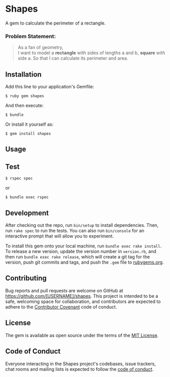 # Shapes

A gem to calculate the perimeter of a rectangle.

### Problem Statement:

> As a fan of geometry,  
> I want to model a **rectangle** with sides of lengths a and b, **square**  with side a. 
> So that I can calculate its perimeter and area.

## Installation

Add this line to your application's Gemfile:

    $ ruby gem shapes

And then execute:

    $ bundle

Or install it yourself as:

    $ gem install shapes

## Usage



## Test

    $ rspec spec

or

    $ bundle exec rspec

## Development

After checking out the repo, run `bin/setup` to install dependencies. Then, run `rake spec` to run the tests. You can
also run `bin/console` for an interactive prompt that will allow you to experiment.

To install this gem onto your local machine, run `bundle exec rake install`. To release a new version, update the
version number in `version.rb`, and then run `bundle exec rake release`, which will create a git tag for the version,
push git commits and tags, and push the `.gem` file to [rubygems.org](https://rubygems.org).

## Contributing

Bug reports and pull requests are welcome on GitHub at https://github.com/[USERNAME]/shapes. This project is intended to
be a safe, welcoming space for collaboration, and contributors are expected to adhere to
the [Contributor Covenant](http://contributor-covenant.org) code of conduct.

## License

The gem is available as open source under the terms of the [MIT License](https://opensource.org/licenses/MIT).

## Code of Conduct

Everyone interacting in the Shapes project's codebases, issue trackers, chat rooms and mailing lists is expected to
follow the [code of conduct](https://github.com/[USERNAME]/shapes/blob/master/CODE_OF_CONDUCT.md).